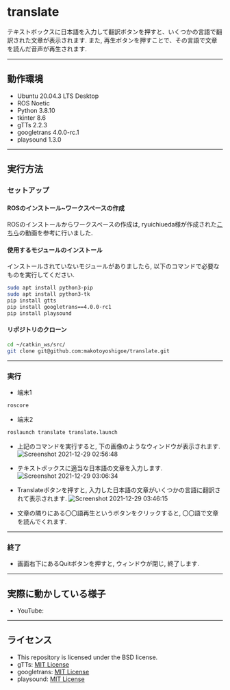 # translate
テキストボックスに日本語を入力して翻訳ボタンを押すと、いくつかの言語で翻訳された文章が表示されます. また, 再生ボタンを押すことで、その言語で文章を読んだ音声が再生されます. 

---

## 動作環境
- Ubuntu 20.04.3 LTS Desktop
- ROS Noetic
- Python 3.8.10
- tkinter 8.6
- gTTs 2.2.3
- googletrans 4.0.0-rc.1
- playsound 1.3.0

---

## 実行方法
### セットアップ
#### ROSのインストール~ワークスペースの作成
ROSのインストールからワークスペースの作成は, ryuichiueda様が作成された[こちら](https://www.youtube.com/watch?v=PL85Pw_zQH0)の動画を参考に行いました. 
#### 使用するモジュールのインストール
インストールされていないモジュールがありましたら, 以下のコマンドで必要なものを実行してください. 
```sh
sudo apt install python3-pip
sudo apt install python3-tk
pip install gtts
pip install googletrans==4.0.0-rc1
pip install playsound
```
#### リポジトリのクローン
```sh
cd ~/catkin_ws/src/
git clone git@github.com:makotoyoshigoe/translate.git
```

---

### 実行
- 端末1
```sh
roscore
```

- 端末2
```sh
roslaunch translate translate.launch
```
- 上記のコマンドを実行すると, 下の画像のようなウィンドウが表示されます. 
![Screenshot 2021-12-29 02:56:48](https://user-images.githubusercontent.com/91446273/147593977-87850b5a-146f-4d64-9398-6d33f0b124d3.png)

- テキストボックスに適当な日本語の文章を入力します. 
![Screenshot 2021-12-29 03:06:34](https://user-images.githubusercontent.com/91446273/147594484-92255adb-83c4-4251-9660-f546bc3f9ae6.png)

- Translateボタンを押すと, 入力した日本語の文章がいくつかの言語に翻訳されて表示されます. 
![Screenshot 2021-12-29 03:46:15](https://user-images.githubusercontent.com/91446273/147597337-ee40cf59-1b06-4859-912e-fa25df9737d5.png)

- 文章の隣りにある〇〇語再生というボタンをクリックすると, 〇〇語で文章を読んでくれます. 

---

### 終了
- 画面右下にあるQuitボタンを押すと, ウィンドウが閉じ, 終了します.

---

## 実際に動かしている様子
- YouTube: 

---

## ライセンス
- This repository is licensed under the BSD license.
- gTTs: [MIT License](https://github.com/pndurette/gTTS/blob/master/LICENSE)
- googletrans: [MIT License](https://github.com/ssut/py-googletrans/blob/master/LICENSE)
- playsound: [MIT License](https://github.com/TaylorSMarks/playsound/blob/master/LICENSE)
